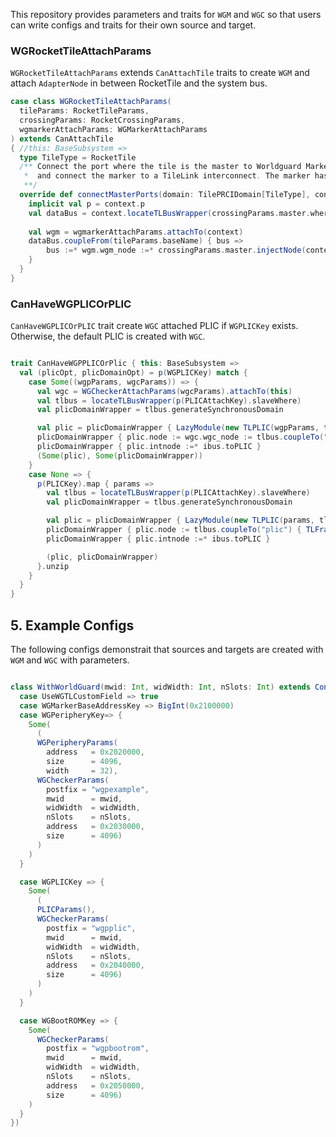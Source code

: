 
This repository provides parameters and traits for `WGM` and `WGC` so that users can write configs and traits for their own source and target.
### WGRocketTileAttachParams
`WGRocketTileAttachParams` extends `CanAttachTile` traits to create `WGM` and attach `AdapterNode` in between RocketTile and the system bus.

```scala
case class WGRocketTileAttachParams(
  tileParams: RocketTileParams,
  crossingParams: RocketCrossingParams,
  wgmarkerAttachParams: WGMarkerAttachParams
) extends CanAttachTile
{ //this: BaseSubsystem =>
  type TileType = RocketTile
  /** Connect the port where the tile is the master to Worldguard Marker
   *  and connect the marker to a TileLink interconnect. The marker has control register router connected to CBUS
   **/
  override def connectMasterPorts(domain: TilePRCIDomain[TileType], context: Attachable): Unit = {
    implicit val p = context.p
    val dataBus = context.locateTLBusWrapper(crossingParams.master.where)
    
    val wgm = wgmarkerAttachParams.attachTo(context)
    dataBus.coupleFrom(tileParams.baseName) { bus =>
        bus :=* wgm.wgm_node :=* crossingParams.master.injectNode(context) :=* domain.crossMasterPort(crossingParams.crossingType)
    }
  }
}
```

### CanHaveWGPLICOrPLIC
`CanHaveWGPLICOrPLIC` trait create `WGC` attached PLIC if `WGPLICKey` exists. Otherwise, the default PLIC is created with `WGC`.
```scala

trait CanHaveWGPPLICOrPlic { this: BaseSubsystem =>
  val (plicOpt, plicDomainOpt) = p(WGPLICKey) match {
    case Some((wgpParams, wgcParams)) => {
      val wgc = WGCheckerAttachParams(wgcParams).attachTo(this)
      val tlbus = locateTLBusWrapper(p(PLICAttachKey).slaveWhere)
      val plicDomainWrapper = tlbus.generateSynchronousDomain

      val plic = plicDomainWrapper { LazyModule(new TLPLIC(wgpParams, tlbus.beatBytes)) }
      plicDomainWrapper { plic.node := wgc.wgc_node := tlbus.coupleTo("plic") { TLFragmenter(tlbus.beatBytes, tlbus.blockBytes, holdFirstDeny = true) := _ } }
      plicDomainWrapper { plic.intnode :=* ibus.toPLIC }
      (Some(plic), Some(plicDomainWrapper))
    }
    case None => {
      p(PLICKey).map { params =>
        val tlbus = locateTLBusWrapper(p(PLICAttachKey).slaveWhere)
        val plicDomainWrapper = tlbus.generateSynchronousDomain

        val plic = plicDomainWrapper { LazyModule(new TLPLIC(params, tlbus.beatBytes)) }
        plicDomainWrapper { plic.node := tlbus.coupleTo("plic") { TLFragmenter(tlbus) := _ } }
        plicDomainWrapper { plic.intnode :=* ibus.toPLIC }

        (plic, plicDomainWrapper)
      }.unzip
    }
  }
}
```

## 5. Example Configs
The following configs demonstrait that sources and targets are created with `WGM` and `WGC` with parameters.
```scala

class WithWorldGuard(mwid: Int, widWidth: Int, nSlots: Int) extends Config((site, here, up) => {
  case UseWGTLCustomField => true
  case WGMarkerBaseAddressKey => BigInt(0x2100000)
  case WGPeripheryKey=> {
    Some(
      (
      WGPeripheryParams(
        address   = 0x2020000,
        size      = 4096,
        width     = 32),
      WGCheckerParams(
        postfix = "wgpexample",
        mwid      = mwid,
        widWidth  = widWidth,
        nSlots    = nSlots,
        address   = 0x2030000,
        size      = 4096)
      )
    )
  }

  case WGPLICKey => {
    Some(
      (
      PLICParams(),
      WGCheckerParams(
        postfix = "wgpplic",
        mwid      = mwid,
        widWidth  = widWidth,
        nSlots    = nSlots,
        address   = 0x2040000,
        size      = 4096)
      )
    )
  }

  case WGBootROMKey => {
    Some(
      WGCheckerParams(
        postfix = "wgpbootrom",
        mwid      = mwid,
        widWidth  = widWidth,
        nSlots    = nSlots,
        address   = 0x2050000,
        size      = 4096)
    )
  }
})

```
